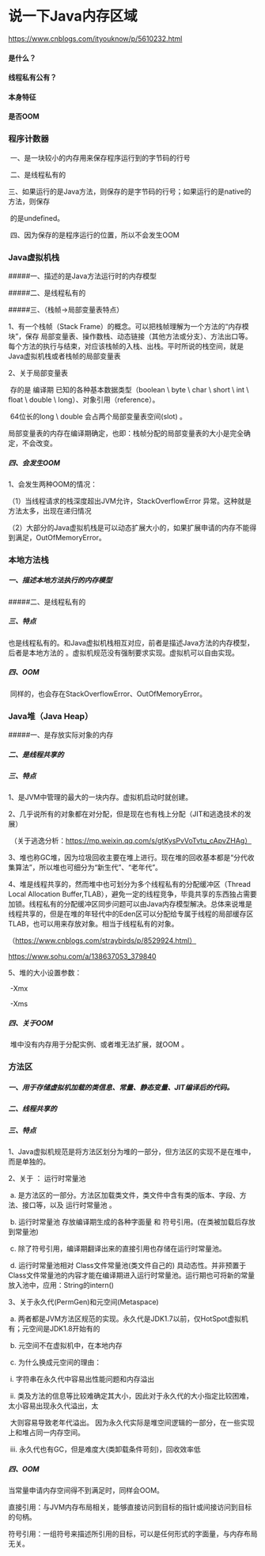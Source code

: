 # 说一下Java内存区域

https://www.cnblogs.com/ityouknow/p/5610232.html

#### 		是什么？	

#### 	线程私有公有？

#### 		本身特征

#### 	是否OOM




### 程序计数器

​	一、是一块较小的内存用来保存程序运行到的字节码的行号

​	二、是线程私有的

​	三、如果运行的是Java方法，则保存的是字节码的行号；如果运行的是native的方法，则保存	

​		的是undefined。 

​	四、因为保存的是程序运行的位置，所以不会发生OOM



### Java虚拟机栈

#####一、描述的是Java方法运行时的内存模型

#####二、是线程私有的

#####三、（栈帧→局部变量表特点）

1、有一个栈帧（Stack Frame）的概念。可以把栈帧理解为一个方法的“内存模块”，保存			局部变量表、操作数栈、动态链接（其他方法或分支）、方法出口等。每个方法的执行与结束，对应该栈帧的入栈、出栈。平时所说的栈空间，就是Java虚拟机栈或者栈帧的局部变量表				

2、关于局部变量表

​	存的是 编译期 已知的各种基本数据类型（boolean \ byte \ char \ short \ int \ float \ double \ long）、对象引用（reference）。

​	64位长的long \ double 会占两个局部变量表空间(slot) 。

​	局部变量表的内存在编译期确定，也即：栈帧分配的局部变量表的大小是完全确定，不会改变。

##### 四、会发生OOM

1、会发生两种OOM的情况：

（1）当线程请求的栈深度超出JVM允许，StackOverflowError 异常。这种就是方法太多，出现在递归情况

（2）大部分的Java虚拟机栈是可以动态扩展大小的，如果扩展申请的内存不能得到满足，OutOfMemoryError。				



### 本地方法栈

##### 一、描述本地方法执行的内存模型

#####二、是线程私有的

##### 三、特点 

​	也是线程私有的。和Java虚拟机栈相互对应，前者是描述Java方法的内存模型，后者是本地方法的	。虚拟机规范没有强制要求实现。虚拟机可以自由实现。

##### 四、OOM

​	同样的，也会存在StackOverflowError、OutOfMemoryError。



### Java堆（Java Heap）

#####一、是存放实际对象的内存

##### 二、是线程共享的

##### 三、特点

1、是JVM中管理的最大的一块内存。虚拟机启动时就创建。

2、几乎说所有的对象都在对分配，但是现在也有栈上分配（JIT和逃逸技术的发展）

​	（关于逃逸分析：https://mp.weixin.qq.com/s/gtKysPvVoTvtu_cApvZHAg）

3、堆也称GC堆，因为垃圾回收主要在堆上进行。现在堆的回收基本都是“分代收集算法”，所以堆也可细分为“新生代”、“老年代”。

4、堆是线程共享的，然而堆中也可划分为多个线程私有的分配缓冲区（Thread Local Allocation Buffer,TLAB），避免一定的线程竞争，毕竟共享的东西独占需要加锁。线程私有的分配缓冲区同步问题可以由Java内存模型解决。总体来说堆是线程共享的，但是在堆的年轻代中的Eden区可以分配给专属于线程的局部缓存区TLAB，也可以用来存放对象。相当于线程私有的对象。



（https://www.cnblogs.com/straybirds/p/8529924.html）

<https://www.sohu.com/a/138637053_379840>

5、堆的大小设置参数：

​	-Xmx 

​	-Xms

##### 四、关于OOM

​	堆中没有内存用于分配实例、或者堆无法扩展，就OOM 。





### 方法区

##### 一、用于存储虚拟机加载的类信息、常量、静态变量、JIT编译后的代码。

##### 二、线程共享的

##### 三、特点

1、Java虚拟机规范是将方法区划分为堆的一部分，但方法区的实现不是在堆中，而是单独的。

2、关于 ： 运行时常量池

​	a. 是方法区的一部分。方法区加载类文件，类文件中含有类的版本、字段、方法、接口等，以及 运行时常量池 。 

​	b. 运行时常量池 存放编译期生成的各种字面量 和 符号引用。(在类被加载后存放到常量池)

​	c. 除了符号引用，编译期翻译出来的直接引用也存储在运行时常量池。

​	d. 运行时常量池相对 Class文件常量池(类文件自己的) 具动态性。并非预置于Class文件常量池的内容才能在编译期进入运行时常量池。运行期也可将新的常量放入池中，应用：String的intern()

3、关于永久代(PermGen)和元空间(Metaspace)

​	a. 两者都是JVM方法区规范的实现。永久代是JDK1.7以前，仅HotSpot虚拟机有；元空间是JDK1.8开始有的

​	b. 元空间不在虚拟机中，在本地内存

​	c. 为什么换成元空间的理由：

​		i. 字符串在永久代中容易出性能问题和内存溢出

​		ii. 类及方法的信息等比较难确定其大小，因此对于永久代的大小指定比较困难，太小容易出现永久代溢出，太		

​		    大则容易导致老年代溢出。 因为永久代实际是堆空间逻辑的一部分，在一些实现上和堆占同一内存空间。

​		iii. 永久代也有GC，但是难度大(类卸载条件苛刻)，回收效率低



##### 四、OOM

当常量申请内存空间得不到满足时，同样会OOM。



直接引用：与JVM内存布局相关，能够直接访问到目标的指针或间接访问到目标的句柄。

符号引用：一组符号来描述所引用的目标，可以是任何形式的字面量，与内存布局无关。















